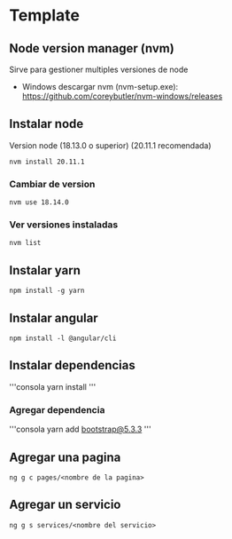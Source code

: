 # Template
## Node version manager (nvm)
Sirve para gestioner multiples versiones de node
* Windows
descargar nvm (nvm-setup.exe): https://github.com/coreybutler/nvm-windows/releases 

## Instalar node
Version node (18.13.0 o superior) (20.11.1 recomendada)

```console
nvm install 20.11.1
```
### Cambiar de version

```console
nvm use 18.14.0
```

### Ver versiones instaladas
```
nvm list
```

## Instalar yarn
```console
npm install -g yarn
```

## Instalar angular
```console
npm install -l @angular/cli
```

## Instalar dependencias
'''consola
yarn install
'''

### Agregar dependencia
'''consola
yarn add <bootstrap@5.3.3>
'''

## Agregar una pagina
```console
ng g c pages/<nombre de la pagina>
```

## Agregar un servicio
```console
ng g s services/<nombre del servicio>
```